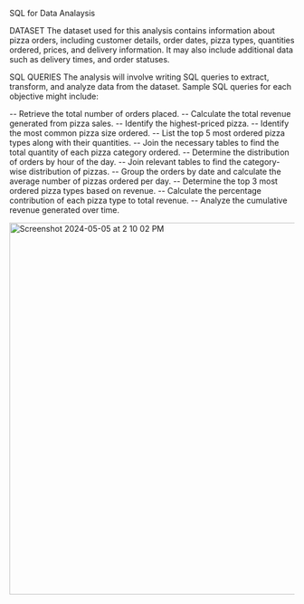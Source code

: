 SQL for Data Analaysis

DATASET
The dataset used for this analysis contains information about pizza orders, including customer details, order dates, pizza types, quantities ordered, prices, and delivery information. It may also include additional data such as delivery times, and order statuses.

SQL QUERIES
The analysis will involve writing SQL queries to extract, transform, and analyze data from the dataset. Sample SQL queries for each objective might include:

-- Retrieve the total number of orders placed.
-- Calculate the total revenue generated from pizza sales.
-- Identify the highest-priced pizza.
-- Identify the most common pizza size ordered.
-- List the top 5 most ordered pizza types along with their quantities.
-- Join the necessary tables to find the total quantity of each pizza category ordered.
-- Determine the distribution of orders by hour of the day.
-- Join relevant tables to find the category-wise distribution of pizzas.
-- Group the orders by date and calculate the average number of pizzas ordered per day.
-- Determine the top 3 most ordered pizza types based on revenue.
-- Calculate the percentage contribution of each pizza type to total revenue.
-- Analyze the cumulative revenue generated over time.


<img width="657" alt="Screenshot 2024-05-05 at 2 10 02 PM" src="https://github.com/lakshaysharma399/pizza-shop-analysis/assets/86288827/b2afde0e-ef61-48a1-86ec-93fc359a252b">
